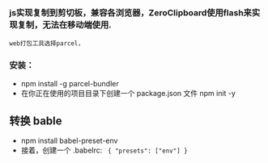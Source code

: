 ### js实现复制到剪切板，兼容各浏览器，ZeroClipboard使用flash来实现复制，无法在移动端使用.
	web打包工具选择parcel，
###	安装：
- npm install -g parcel-bundler
- 在你正在使用的项目目录下创建一个 package.json 文件 npm init -y


## 转换 bable
- npm install babel-preset-env
- 接着，创建一个 .babelrc:
`
{
  "presets": ["env"]
}`
